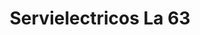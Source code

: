 ---
title: "Servielectricos La 63"
url: /barrios-unidos/servielectricos-la-63/
shop: electrónica
---